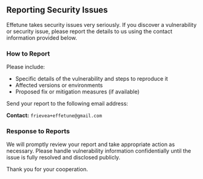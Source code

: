 ## Reporting Security Issues

Effetune takes security issues very seriously. If you discover a vulnerability or security issue, please report the details to us using the contact information provided below.

### How to Report

Please include:
- Specific details of the vulnerability and steps to reproduce it
- Affected versions or environments
- Proposed fix or mitigation measures (if available)

Send your report to the following email address:

**Contact:** `frievea+effetune@gmail.com`

### Response to Reports

We will promptly review your report and take appropriate action as necessary. Please handle vulnerability information confidentially until the issue is fully resolved and disclosed publicly.

Thank you for your cooperation.
